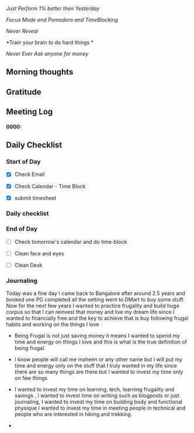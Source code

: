 *Just Perform 1% better then Yesterday*
 
 *Focus Mode and Pomodoro and TimeBlocking* 

 *Never Reveal*
 
*Train your brain to do hard things *

*Never Ever Ask anyone for money*


## Morning thoughts

## Gratitude

## Meeting Log

#### 0000:


## Daily Checklist 

### Start of Day

- [x] Check Email
- [x] Check Calendar - Time Block
- [x] submit timesheet


### Daily checklist
### End of Day
- [ ] Check tomorrow's calendar and do time-block
- [ ] Clean face and eyes
- [ ] Clean Desk


### Journaling 
Today was a fine day I came back to Bangalore after around 2.5 years and booked one PG completed all the setting went to DMart to buy some stuff. Now for the next few years I wanted to practice frugality and build huge corpus so that I can reinvest that money and live my dream life since I wanted to financially free and the key to achieve that is buy following frugal habits and working on the things I love


- Being Frugal is not just saving money it means I wanted to spend my time and energy on things I love and this is what is the true definition of being frugal.
- I know people will call me maheen or any other name but I will put my time and energy only on the stuff that I truly wanted in my life since there are so many things are there but I wanted to invest my time only on few things 

- I wanted to invest my time on learning, tech, learning frugality and savings , I wanted to invest time on writing such as blogposts or just journaling, I wanted to invest my time on building body and functional physique I wanted to invest my time in meeting people in technical and people who are interested in hiking and trekking.

- 


